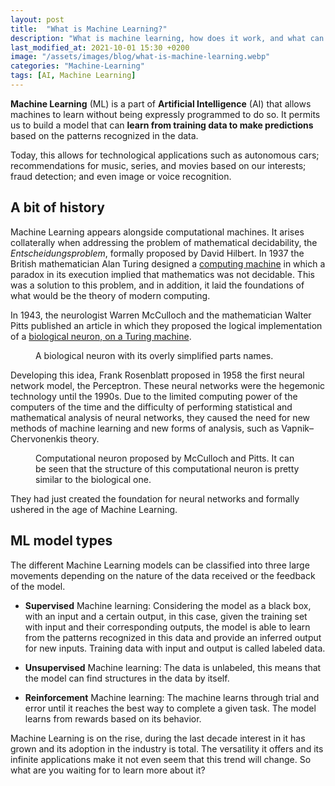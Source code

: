 ```yaml
---
layout: post
title:  "What is Machine Learning?"
description: "What is machine learning, how does it work, and what can we do with it."
last_modified_at: 2021-10-01 15:30 +0200
image: "/assets/images/blog/what-is-machine-learning.webp"
categories: "Machine-Learning"
tags: [AI, Machine Learning]
---
```


**Machine Learning** (ML) is a part of **Artificial Intelligence** (AI) that allows machines to learn without being expressly programmed to do so. It permits us to build a model that can **learn from training data to make predictions** based on the patterns recognized in the data.

Today, this allows for technological applications such as autonomous cars; recommendations for music, series, and movies based on our interests; fraud detection; and even image or voice recognition.

## A bit of history

Machine Learning appears alongside computational machines. It arises collaterally when addressing the problem of mathematical decidability, the *Entscheidungsproblem*, formally proposed by David Hilbert. In 1937 the British mathematician Alan Turing designed a [computing machine](https://doi.org/https://doi.org/10.1112/plms/s2-42.1.230) in which a paradox in its execution implied that mathematics was not decidable. This was a solution to this problem, and in addition, it laid the foundations of what would be the theory of modern computing.

In 1943, the neurologist Warren McCulloch and the mathematician Walter Pitts published an article in which they proposed the logical implementation of a [biological neuron, on a Turing machine](https://doi.org/10.1007/BF02478259).

<figure class="align-center">
  <a href="#"><img src="{{ '/assets/images/blog/what-is-machine-learning/biological-neuron.webp' | absolute_url }}" alt=""></a>
  <figcaption>A biological neuron with its overly simplified parts names.</figcaption>
</figure> 

Developing this idea, Frank Rosenblatt proposed in 1958 the first neural network model, the Perceptron. These neural networks were the hegemonic technology until the 1990s. Due to the limited computing power of the computers of the time and the difficulty of performing statistical and mathematical analysis of neural networks, they caused the need for new methods of machine learning and new forms of analysis, such as Vapnik–Chervonenkis theory.

<figure class="align-center">
  <a href="#"><img src="{{ '/assets/images/blog/what-is-machine-learning/computational-neuron.webp' | absolute_url }}" alt=""></a>
  <figcaption>Computational neuron proposed by McCulloch and Pitts. It can be seen that the structure of this computational neuron is pretty similar to the biological one.</figcaption>
</figure>

They had just created the foundation for neural networks and formally ushered in the age of Machine Learning.

## ML model types

The different Machine Learning models can be classified into three large movements depending on the nature of the data received or the feedback of the model.

- **Supervised** Machine learning: Considering the model as a black box, with an input and a certain output, in this case, given the training set with input and their corresponding outputs, the model is able to learn from the patterns recognized in this data and provide an inferred output for new inputs. Training data with input and output is called labeled data.

- **Unsupervised** Machine learning: The data is unlabeled, this means that the model can find structures in the data by itself. 

- **Reinforcement** Machine learning: The machine learns through trial and error until it reaches the best way to complete a given task. The model learns from rewards based on its behavior.

Machine Learning is on the rise, during the last decade interest in it has grown and its adoption in the industry is total. The versatility it offers and its infinite applications make it not even seem that this trend will change. So what are you waiting for to learn more about it?
